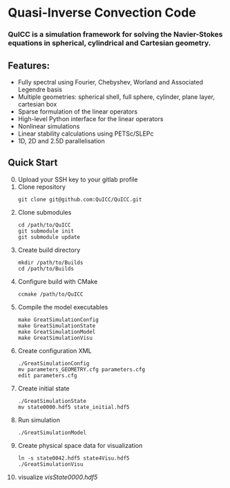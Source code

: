 # Quasi-Inverse Convection Code

### QuICC is a simulation framework for solving the Navier-Stokes equations in spherical, cylindrical and Cartesian geometry.

## Features:

   - Fully spectral using Fourier, Chebyshev, Worland and Associated Legendre basis
   - Multiple geometries: spherical shell, full sphere, cylinder, plane layer, cartesian box
   - Sparse formulation of the linear operators
   - High-level Python interface for the linear operators
   - Nonlinear simulations
   - Linear stability calculations using PETSc/SLEPc
   - 1D, 2D and 2.5D parallelisation

## Quick Start

0. Upload your SSH key to your gitlab profile
1. Clone repository
   ```
   git clone git@github.com:QuICC/QuICC.git
   ```
2. Clone submodules
   ```
   cd /path/to/QuICC
   git submodule init
   git submodule update
   ```
3. Create build directory
   ```
   mkdir /path/to/Builds
   cd /path/to/Builds
   ```
4. Configure build with CMake
   ```
   ccmake /path/to/QuICC
   ```
5. Compile the model executables
   ```
   make GreatSimulationConfig
   make GreatSimulationState
   make GreatSimulationModel
   make GreatSimulationVisu
   ```
6. Create configuration XML
   ```
   ./GreatSimulationConfig
   mv parameters_GEOMETRY.cfg parameters.cfg
   edit parameters.cfg
   ```
7. Create initial state
   ```
   ./GreatSimulationState
   mv state0000.hdf5 state_initial.hdf5
   ```
8. Run simulation
   ```
   ./GreatSimulationModel
   ```
9. Create physical space data for visualization
   ```
   ln -s state0042.hdf5 state4Visu.hdf5
   ./GreatSimulationVisu
   ```
10. visualize *visState0000.hdf5*
